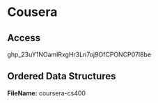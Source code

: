 # Cousera

##  Access

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

## Ordered Data Structures

**FileName:** coursera-cs400
